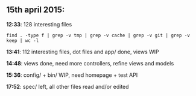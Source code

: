 ## 15th april 2015:

**12:33**: 128 interesting files

`find . -type f | grep -v tmp | grep -v cache | grep -v git | grep -v keep | wc -l`

**13:41**: 112 interesting files, dot files and app/ done, views WIP

**14:48**: views done, need more controllers, refine views and models

**15:36**: config/ + bin/ WIP, need homepage + test API

**17:52**: spec/ left, all other files read and/or edited
